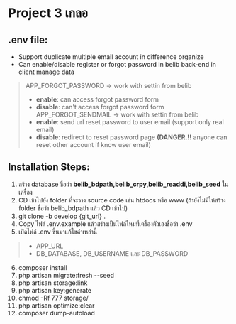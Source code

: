 # Project 3 เกลอ

## .env file:

- Support duplicate multiple email account in difference organize
- Can enable/disable register or forgot password in belib back-end in client manage data
> APP_FORGOT_PASSWORD -> work with settin from belib
>- **enable**: can access forgot password form
>- **disable**: can't access forgot password form
> APP_FORGOT_SENDMAIL -> work with settin from belib
>- **enable**: send url reset password to user email (support only real email)
>- **disable**: redirect to reset password page **(DANGER.!!** anyone can reset other account if know user email) 

## Installation Steps:

1. สร้าง database ชื่อว่า **belib_bdpath,belib_crpy,belib_readdi,belib_seed** ในเครื่อง
2. CD เข้าไปยัง folder ที่จะวาง source code เช่น htdocs หรือ www (ถ้ายังไม่มีให้สร้าง folder ชื่อว่า belib_bdpath แล้ว CD เข้าไป)
3. git clone -b develop {git_url} .
4. Copy ไฟล์ .env.example แล้วสร้างเป็นไฟล์ใหม่ที่เครื่องตัวเองชื่อว่า .env
5. เปิดไฟล์ .env ขึ้นมาแก้ไขค่าเหล่านี้
> - APP_URL 
> - DB_DATABASE, DB_USERNAME และ DB_PASSWORD
6. composer install
7. php artisan migrate:fresh --seed
8. php artisan storage:link
9. php artisan key:generate
10. chmod -Rf 777 storage/
11. php artisan optimize:clear
12. composer dump-autoload

